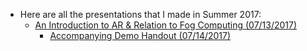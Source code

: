 * Here are all the presentations that I made in Summer 2017:
    * [An Introduction to AR & Relation to Fog Computing (07/13/2017)](https://github.com/dchege711/Augmented_Reality/blob/master/Demos_and_Presentations/13th_July_2017.md)
        * [Accompanying Demo Handout (07/14/2017)](https://github.com/dchege711/Augmented_Reality/blob/master/Demos_and_Presentations/14th_July_2017_Demo.md)
